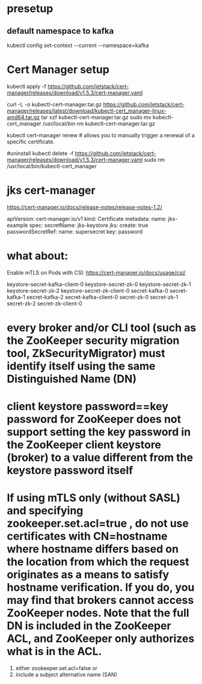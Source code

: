 # presetup

## default namespace to kafka

kubectl config set-context --current --namespace=kafka




# Cert Manager setup

kubectl apply -f https://github.com/jetstack/cert-manager/releases/download/v1.5.3/cert-manager.yaml

curl -L -o kubectl-cert-manager.tar.gz https://github.com/jetstack/cert-manager/releases/latest/download/kubectl-cert_manager-linux-amd64.tar.gz
tar xzf kubectl-cert-manager.tar.gz
sudo mv kubectl-cert_manager /usr/local/bin
rm kubectl-cert-manager.tar.gz


kubectl cert-manager renew # allows you to manually trigger a renewal of a specific certificate.

#uninstall
kubectl delete -f https://github.com/jetstack/cert-manager/releases/download/v1.5.3/cert-manager.yaml
sudo rm  /usr/local/bin/kubectl-cert_manager



# jks cert-manager
https://cert-manager.io/docs/release-notes/release-notes-1.2/

apiVersion: cert-manager.io/v1
kind: Certificate
metadata:
  name: jks-example
spec:
  secretName: jks-keystore
  jks:
    create: true
    passwordSecretRef:
      name: supersecret
      key: password


# what about:
Enable mTLS on Pods with CSI: https://cert-manager.io/docs/usage/csi/


keystore-secret-kafka-client-0 keystore-secret-zk-0 keystore-secret-zk-1  keystore-secret-zk-2    keystore-secret-zk-client-0  secret-kafka-0 secret-kafka-1 secret-kafka-2 secret-kafka-client-0 secret-zk-0 secret-zk-1 secret-zk-2 secret-zk-client-0


# every broker and/or CLI tool (such as the ZooKeeper security migration tool, ZkSecurityMigrator) must identify itself **using the same Distinguished Name (DN)**

# **client keystore password==key password for ZooKeeper** does not support setting the key password in the ZooKeeper client keystore (broker) to a value different from the keystore password itself


# If using mTLS only (without SASL) and specifying zookeeper.set.acl=true  , do not use certificates with CN=hostname where hostname differs based on the location from which the request originates as a means to satisfy hostname verification. If you do, you may find that brokers cannot access ZooKeeper nodes. Note that the full DN is included in the ZooKeeper ACL, and ZooKeeper only authorizes what is in the ACL.
1. either zookeeper.set.acl=false
or 
2. include a subject alternative name (SAN)
